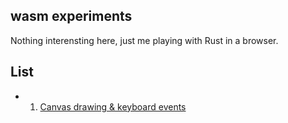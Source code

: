 wasm experiments
---

Nothing interensting here, just me playing with Rust in a browser.

## List

  - 1. [Canvas drawing & keyboard events](https://github.com/michalbe/wasm-game/tree/master/1-simple-rectangle)
